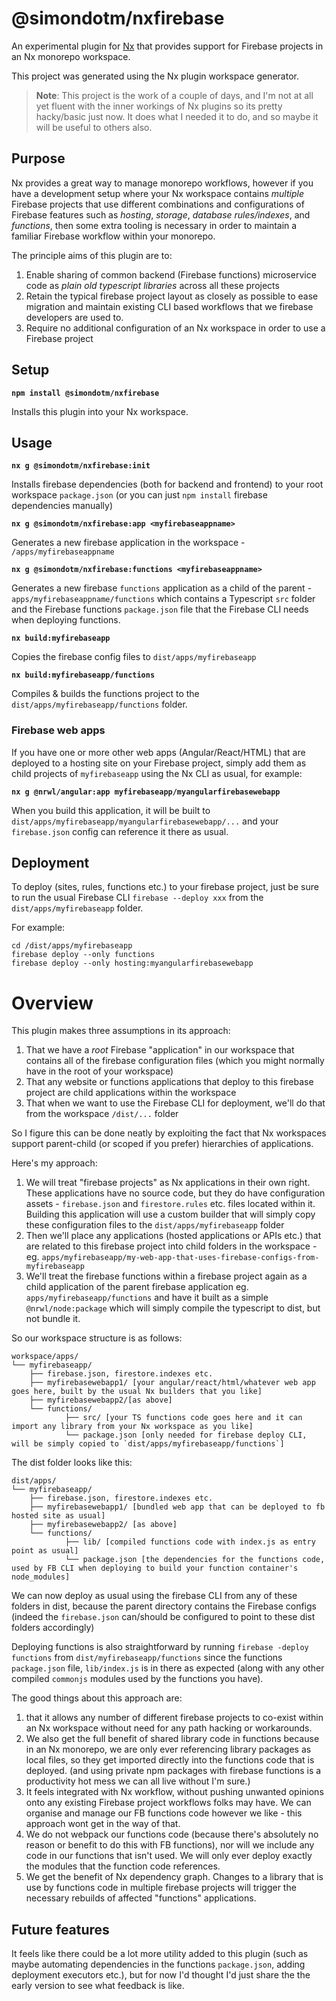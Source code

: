 # @simondotm/nxfirebase

An experimental plugin for [Nx](https://nx.dev) that provides support for Firebase projects in an Nx monorepo workspace.

This project was generated using the Nx plugin workspace generator.

> **Note**: This project is the work of a couple of days, and I'm not at all yet fluent with the inner workings of Nx plugins so its pretty hacky/basic just now. It does what I needed it to do, and so maybe it will be useful to others also.

## Purpose

Nx provides a great way to manage monorepo workflows, however if you have a development setup where your Nx workspace contains _multiple_ Firebase projects that use different combinations and configurations of Firebase features such as _hosting_, _storage_, _database rules/indexes_, and _functions_, then some extra tooling is necessary in order to maintain a familiar Firebase workflow within your monorepo.

The principle aims of this plugin are to:
1. Enable sharing of common backend (Firebase functions) microservice code as _plain old typescript libraries_ across all these projects
2. Retain the typical firebase project layout as closely as possible to ease migration and maintain existing CLI based workflows that we firebase developers are used to.
3. Require no additional configuration of an Nx workspace in order to use a Firebase project

## Setup
**`npm install @simondotm/nxfirebase`**

Installs this plugin into your Nx workspace.

## Usage

**`nx g @simondotm/nxfirebase:init`**

Installs firebase dependencies (both for backend and frontend) to your root workspace `package.json` (or you can just `npm install` firebase dependencies manually)

**`nx g @simondotm/nxfirebase:app <myfirebaseappname>`**

Generates a new firebase application in the workspace - `/apps/myfirebaseappname`

**`nx g @simondotm/nxfirebase:functions <myfirebaseappname>`**

Generates a new firebase `functions` application as a child of the parent - `apps/myfirebaseappname/functions` which contains a Typescript `src` folder and the Firebase functions `package.json` file that the Firebase CLI needs when deploying functions.

**`nx build:myfirebaseapp`**

Copies the firebase config files to `dist/apps/myfirebaseapp`

**`nx build:myfirebaseapp/functions`**

Compiles & builds the functions project to the `dist/apps/myfirebaseapp/functions` folder.

### Firebase web apps
If you have one or more other web apps (Angular/React/HTML) that are deployed to a hosting site on your Firebase project, simply add them as child projects of `myfirebaseapp` using the Nx CLI as usual, for example:

**`nx g @nrwl/angular:app myfirebaseapp/myangularfirebasewebapp`**

When you build this application, it will be built to `dist/apps/myfirebaseapp/myangularfirebasewebapp/...` and your `firebase.json` config can reference it there as usual.

## Deployment

To deploy (sites, rules, functions etc.) to your firebase project, just be sure to run the usual Firebase CLI `firebase --deploy xxx` from the `dist/apps/myfirebaseapp` folder.

For example:

```
cd /dist/apps/myfirebaseapp
firebase deploy --only functions
firebase deploy --only hosting:myangularfirebasewebapp
```

# Overview
This plugin makes three assumptions in its approach:
1. That we have a _root_ Firebase "application" in our workspace that contains all of the firebase configuration files (which you might normally have in the root of your workspace)
2. That any website or functions applications that deploy to this firebase project are child applications within the workspace
3. That when we want to use the Firebase CLI for deployment, we'll do that from the workspace `/dist/...` folder

So I figure this can be done neatly by exploiting the fact that Nx workspaces support parent-child (or scoped if you prefer) hierarchies of applications.

Here's my approach:
1. We will treat "firebase projects" as Nx applications in their own right. These applications have no source code, but they do have configuration assets - `firebase.json` and `firestore.rules` etc. files located within it. Building this application will use a custom builder that will simply copy these configuration files to the `dist/apps/myfirebaseapp` folder
2. Then we'll place any applications (hosted applications or APIs etc.) that are related to this firebase project into child folders in the workspace - eg. `apps/myfirebaseapp/my-web-app-that-uses-firebase-configs-from-myfirebaseapp`
3. We'll treat the firebase functions within a firebase project again as a child application of the parent firebase application eg. `apps/myfirebaseapp/functions` and have it built as a simple `@nrwl/node:package` which will simply compile the typescript to dist, but not bundle it. 

So our workspace structure is as follows:
```
workspace/apps/
└── myfirebaseapp/
    ├── firebase.json, firestore.indexes etc.
    ├── myfirebasewebapp1/ [your angular/react/html/whatever web app goes here, built by the usual Nx builders that you like]
    ├── myfirebasewebapp2/[as above]
    └── functions/
            ├── src/ [your TS functions code goes here and it can import any library from your Nx workspace as you like]
            └── package.json [only needed for firebase deploy CLI, will be simply copied to `dist/apps/myfirebaseapp/functions`]
```
The dist folder looks like this:
```
dist/apps/
└── myfirebaseapp/
    ├── firebase.json, firestore.indexes etc.
    ├── myfirebasewebapp1/ [bundled web app that can be deployed to fb hosted site as usual]
    ├── myfirebasewebapp2/ [as above]
    └── functions/
            ├── lib/ [compiled functions code with index.js as entry point as usual]
            └── package.json [the dependencies for the functions code, used by FB CLI when deploying to build your function container's node_modules]
```
We can now deploy as usual using the firebase CLI from any of these folders in dist, because the parent directory contains the Firebase configs (indeed the `firebase.json` can/should be configured to point to these dist folders accordingly)

Deploying functions is also straightforward by running `firebase -deploy functions` from `dist/myfirebaseapp/functions` since the functions `package.json` file, `lib/index.js` is in there as expected (along with any other compiled `commonjs` modules used by the functions you have).

The good things about this approach are:
1. that it allows any number of different firebase projects to co-exist within an Nx workspace without need for any path hacking or workarounds. 
2. We also get the full benefit of shared library code in functions because in an Nx monorepo, we are only ever referencing library packages as local files, so they get imported directly into the functions code that is deployed. (and using private npm packages with firebase functions is a productivity hot mess we can all live without I'm sure.)
3. It feels integrated with Nx workflow, without pushing unwanted opinions onto any existing Firebase project workflows folks may have. We can organise and manage our FB functions code however we like - this approach wont get in the way of that. 
4. We do not webpack our functions code (because there's absolutely no reason or benefit to do this with FB functions), nor will we include any code in our functions that isn't used. We will only ever deploy exactly the modules that the function code references.
5. We get the benefit of Nx dependency graph. Changes to a library that is use by functions code in multiple firebase projects will trigger the necessary rebuilds of affected "functions" applications.


## Future features
It feels like there could be a lot more utility added to this plugin (such as maybe automating dependencies in the functions `package.json`, adding deployment executors etc.), but for now I'd thought I'd just share the the early version to see what feedback is like.


